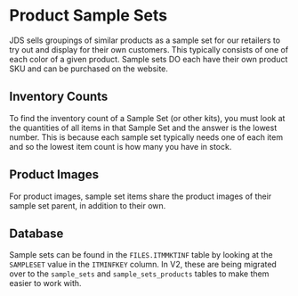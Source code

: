 # Product Sample Sets

JDS sells groupings of similar products as a sample set for our retailers to try out and display for their own customers. This typically consists of one of each color of a given product. Sample sets DO each have their own product SKU and can be purchased on the website.

## Inventory Counts

To find the inventory count of a Sample Set (or other kits), you must look at the quantities of all items in that Sample Set and the answer is the lowest number. This is because each sample set typically needs one of each item and so the lowest item count is how many you have in stock.

## Product Images

For product images, sample set items share the product images of their sample set parent, in addition to their own.

## Database

Sample sets can be found in the `FILES.ITMMKTINF` table by looking at the `SAMPLESET` value in the `ITMINFKEY` column. In V2, these are being migrated over to the `sample_sets` and `sample_sets_products` tables to make them easier to work with.
